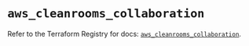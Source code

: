 # `aws_cleanrooms_collaboration`

Refer to the Terraform Registry for docs: [`aws_cleanrooms_collaboration`](https://registry.terraform.io/providers/hashicorp/aws/5.99.0/docs/resources/cleanrooms_collaboration).
